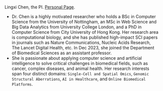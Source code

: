 Lingxi Chen, the PI. [Personal Page](https://thelingxichen.github.io/). 

+ Dr. Chen is a highly motivated researcher who holds a BSc in Computer Science from the University of Nottingham, an MSc in Web Science and Big Data Analytics from University College London, and a PhD in Computer Science from City University of Hong Kong. Her research area is computational biology, and she has published high-impact SCI papers in journals such as Nature Communications, Nucleic Acids Research, The Lancet Digital Health, etc. In Dec 2023, she joined the Department of Biomedical Sciences as an assistant professor. 
+ She is passionate about applying computer science and artificial intelligence to solve critical challenges in biomedical fields, such as cancer, complex diseases, and animal health. Her research interests span four distinct domains: `Single-Cell and Spatial Omics`, `Genomic Structural Aberrations`, `AI in Healthcare`, and `Online Biomedical Platforms`.